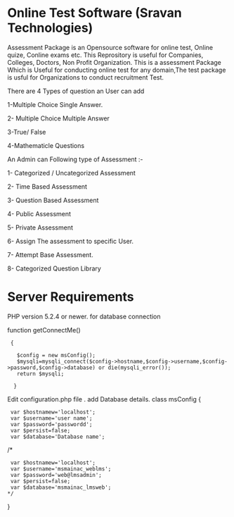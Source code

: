 Online Test Software (Sravan Technologies)
==================
Assessment Package is an Opensource software for online test, Online quize, Conline exams etc. This Reprository is useful for Companies, Colleges, Doctors, Non Profit Organization.
This is a  assessment Package Which is Useful for conducting online test for any domain,The test package is usful for Organizations to conduct recruitment Test.

There are 4 Types of question an User can add 

1-Multiple Choice Single Answer.

2- Multiple Choice Multiple Answer

3-True/ False

4-Mathematicle Questions

An Admin can Following type of Assessment :-

1- Categorized / Uncategorized Assessment

2- Time Based Assessment 

3- Question Based Assessment

4- Public Assessment

5- Private Assessment 

6- Assign The assessment to specific User.

7- Attempt Base Assessment.

8- Categorized Question Library



Server Requirements
==================
PHP version 5.2.4 or newer.
for database connection 

function getConnectMe()

	 { 
	 
	   $config = new msConfig();
	   $mysqli=mysqli_connect($config->hostname,$config->username,$config->password,$config->database) or die(mysqli_error());
	   return $mysqli;		    
	 
	  }
	  
 Edit configuration.php file . add Database details.
 class msConfig
  { 	 
	
	 var $hostnamew='localhost'; 
	 var $username='user name'; 
	 var $password='passwordd'; 
	 var $persist=false;
	 var $database='Database name';  
	
 /*	

	 var $hostnamew='localhost'; 
	 var $username='msmainac_weblms'; 
	 var $password='web@lmsadmin'; 
	 var $persist=false;
	 var $database='msmainac_lmsweb';  	       
	*/
  }

